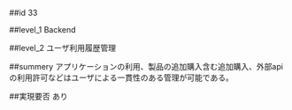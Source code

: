 ##id
33

##level_1
Backend

##level_2
ユーザ利用履歴管理

##summery
アプリケーションの利用、製品の追加購入含む追加購入、外部apiの利用許可などはユーザによる一貫性のある管理が可能である。

##実現要否
あり

